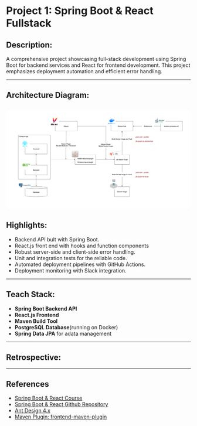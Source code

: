 # Project 1: Spring Boot & React Fullstack 


## Description:
A comprehensive project showcasing full-stack development using Spring Boot for backend services and React for frontend development. 
This project emphasizes deployment automation and efficient error handling. 

--- 

## Architecture Diagram:
![img.png](docs/springboot-react-fullstack.png)
--- 

## Highlights: 
- Backend API bult with Spring Boot. 
- React.js front end with hooks and function components 
- Robust server-side and client-side error handling. 
- Unit and integration tests for the reliable code. 
- Automated deployment pipelines with GitHub Actions. 
- Deployment monitoring with Slack integration. 

--- 

## Teach Stack: 
- **Spring Boot Backend API**
- **React.js Frontend**
- **Maven Build Tool**
- **PostgreSQL Database**(running on Docker)
- **Spring Data JPA** for adata management

---

## Retrospective:


--- 

## References 
- [Spring Boot & React Course](https://www.amigoscode.com/p/full-stack-spring-boot-react)
- [Spring Boot & React Github Repository](https://github.com/amigoscode/spring-boot-react-fullstack)
- [Ant Design 4.x](https://4x.ant.design/components/overview/)
- [Maven Plugin: frontend-maven-plugin](https://github.com/eirslett/frontend-maven-plugin)
